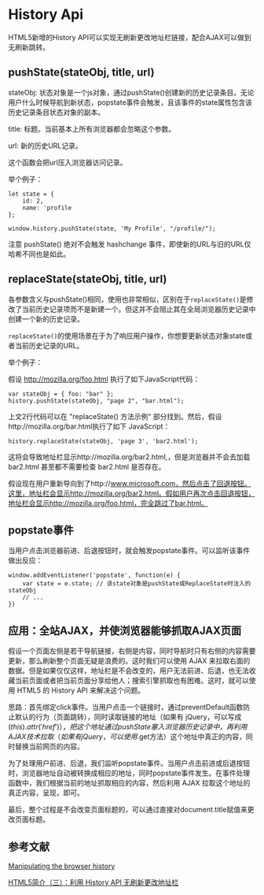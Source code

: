 # History Api

HTML5新增的History API可以实现无刷新更改地址栏链接，配合AJAX可以做到无刷新跳转。

## pushState(stateObj, title, url)

stateObj: 状态对象是一个js对象，通过pushState()创建新的历史记录条目。无论用户什么时候导航到新状态，popstate事件会触发，且该事件的state属性包含该历史记录条目状态对象的副本。

title: 标题。当前基本上所有浏览器都会忽略这个参数。

url: 新的历史URL记录。

这个函数会把url压入浏览器访问记录。

举个例子：

```
let state = {
    id: 2,
    name: 'profile
};

window.history.pushState(state, 'My Profile', "/profile/");
```

注意 pushState() 绝对不会触发 hashchange 事件，即使新的URL与旧的URL仅哈希不同也是如此。

## replaceState(stateObj, title, url)

各参数含义与pushState()相同，使用也非常相似，区别在于`replaceState()`是修改了当前历史记录项而不是新建一个。但这并不会阻止其在全局浏览器历史记录中创建一个新的历史记录。

`replaceState()`的使用场景在于为了响应用户操作，你想要更新状态对象state或者当前历史记录的URL。

举个例子：

假设 http://mozilla.org/foo.html 执行了如下JavaScript代码：

```
var stateObj = { foo: "bar" };
history.pushState(stateObj, "page 2", "bar.html"); 
```
上文2行代码可以在 "replaceState() 方法示例" 部分找到。然后，假设http://mozilla.org/bar.html执行了如下 JavaScript：

```
history.replaceState(stateObj, 'page 3', 'bar2.html');
```

这将会导致地址栏显示http://mozilla.org/bar2.html,，但是浏览器并不会去加载bar2.html 甚至都不需要检查 bar2.html 是否存在。

假设现在用户重新导向到了http://www.microsoft.com，然后点击了回退按钮。这里，地址栏会显示http://mozilla.org/bar2.html。假如用户再次点击回退按钮，地址栏会显示http://mozilla.org/foo.html，完全跳过了bar.html。

## popstate事件

当用户点击浏览器前进、后退按钮时，就会触发popstate事件。可以监听该事件做出反应：

```
window.addEventListener('popstate', function(e) {
    var state = e.state; // 该state对象是pushState或ReplaceState时注入的stateObj
    // ...
})
```

## 应用：全站AJAX，并使浏览器能够抓取AJAX页面

假设一个页面左侧是若干导航链接，右侧是内容，同时导航时只有右侧的内容需要更新，那么刷新整个页面无疑是浪费的。这时我们可以使用 AJAX 来拉取右面的数据。但是如果仅仅这样，地址栏是不会改变的，用户无法前进、后退，也无法收藏当前页面或者把当前页面分享给他人；搜索引擎抓取也有困难。这时，就可以使用 HTML5 的 History API 来解决这个问题。

思路：首先绑定click事件。当用户点击一个链接时，通过preventDefault函数防止默认的行为（页面跳转），同时读取链接的地址（如果有 jQuery，可以写成$(this).attr('href')），把这个地址通过pushState塞入浏览器历史记录中，再利用 AJAX 技术拉取（如果有 jQuery，可以使用$.get方法）这个地址中真正的内容，同时替换当前网页的内容。

为了处理用户前进、后退，我们监听popstate事件。当用户点击前进或后退按钮时，浏览器地址自动被转换成相应的地址，同时popstate事件发生。在事件处理函数中，我们根据当前的地址抓取相应的内容，然后利用 AJAX 拉取这个地址的真正内容，呈现，即可。

最后，整个过程是不会改变页面标题的，可以通过直接对document.title赋值来更改页面标题。

## 参考文献

[Manipulating the browser history](https://developer.mozilla.org/zh-CN/docs/Web/API/History_API)

[HTML5简介（三）：利用 History API 无刷新更改地址栏](https://www.renfei.org/blog/html5-introduction-3-history-api.html)
